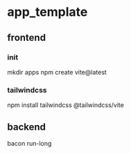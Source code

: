 # app_template

## frontend
### init
mkdir apps
npm create vite@latest

### tailwindcss
npm install tailwindcss @tailwindcss/vite



## backend
bacon run-long